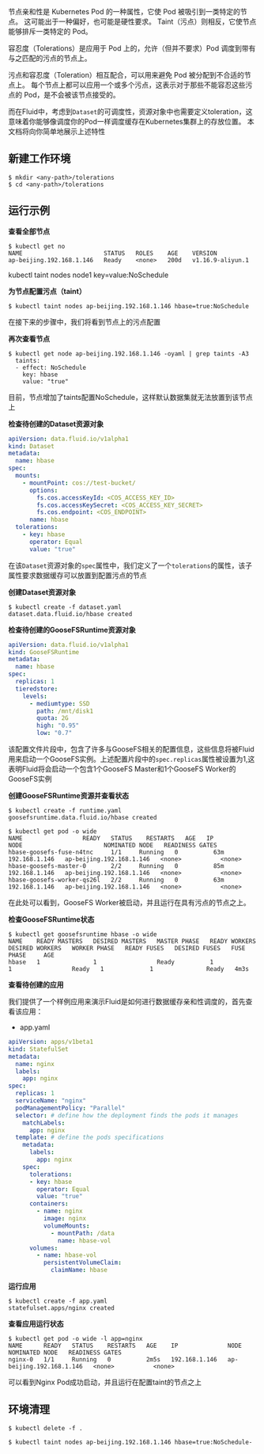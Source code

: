 节点亲和性是 Kubernetes Pod 的一种属性，它使 Pod 被吸引到一类特定的节点。 这可能出于一种偏好，也可能是硬性要求。 Taint（污点）则相反，它使节点能够排斥一类特定的 Pod。


容忍度（Tolerations）是应用于 Pod 上的，允许（但并不要求）Pod 调度到带有与之匹配的污点的节点上。


污点和容忍度（Toleration）相互配合，可以用来避免 Pod 被分配到不合适的节点上。 每个节点上都可以应用一个或多个污点，这表示对于那些不能容忍这些污点的 Pod，是不会被该节点接受的。


而在Fluid中，考虑到`Dataset`的可调度性，资源对象中也需要定义toleration，这意味着你能够像调度你的Pod一样调度缓存在Kubernetes集群上的存放位置。
本文档将向你简单地展示上述特性


## 新建工作环境


```shell
$ mkdir <any-path>/tolerations
$ cd <any-path>/tolerations
```


## 运行示例


**查看全部节点**


```shell
$ kubectl get no
NAME                       STATUS   ROLES    AGE    VERSION
ap-beijing.192.168.1.146   Ready    <none>   200d   v1.16.9-aliyun.1
```


kubectl taint nodes node1 key=value:NoSchedule


**为节点配置污点（taint）**


```shell
$ kubectl taint nodes ap-beijing.192.168.1.146 hbase=true:NoSchedule
```


在接下来的步骤中，我们将看到节点上的污点配置


**再次查看节点**


```shell
$ kubectl get node ap-beijing.192.168.1.146 -oyaml | grep taints -A3
  taints:
  - effect: NoSchedule
    key: hbase
    value: "true"
```


目前，节点增加了taints配置NoSchedule，这样默认数据集就无法放置到该节点上


**检查待创建的Dataset资源对象**


```yaml
apiVersion: data.fluid.io/v1alpha1
kind: Dataset
metadata:
  name: hbase
spec:
  mounts:
    - mountPoint: cos://test-bucket/
      options:
        fs.cos.accessKeyId: <COS_ACCESS_KEY_ID>
        fs.cos.accessKeySecret: <COS_ACCESS_KEY_SECRET>
        fs.cos.endpoint: <COS_ENDPOINT> 
      name: hbase
  tolerations:
    - key: hbase 
      operator: Equal 
      value: "true" 
```


在该`Dataset`资源对象的`spec`属性中，我们定义了一个`tolerations`的属性，该子属性要求数据缓存可以放置到配置污点的节点


**创建Dataset资源对象**


```shell
$ kubectl create -f dataset.yaml
dataset.data.fluid.io/hbase created
```


**检查待创建的GooseFSRuntime资源对象**


```yaml
apiVersion: data.fluid.io/v1alpha1
kind: GooseFSRuntime
metadata:
  name: hbase
spec:
  replicas: 1
  tieredstore:
    levels:
      - mediumtype: SSD
        path: /mnt/disk1
        quota: 2G
        high: "0.95"
        low: "0.7"
```


该配置文件片段中，包含了许多与GooseFS相关的配置信息，这些信息将被Fluid用来启动一个GooseFS实例。上述配置片段中的`spec.replicas`属性被设置为1,这表明Fluid将会启动一个包含1个GooseFS Master和1个GooseFS Worker的GooseFS实例


**创建GooseFSRuntime资源并查看状态**


```shell
$ kubectl create -f runtime.yaml
goosefsruntime.data.fluid.io/hbase created

$ kubectl get pod -o wide
NAME                 READY   STATUS    RESTARTS   AGE   IP              NODE                       NOMINATED NODE   READINESS GATES
hbase-goosefs-fuse-n4tnc     1/1     Running   0          63m   192.168.1.146   ap-beijing.192.168.1.146   <none>           <none>
hbase-goosefs-master-0       2/2     Running   0          85m   192.168.1.146   ap-beijing.192.168.1.146   <none>           <none>
hbase-goosefs-worker-qs26l   2/2     Running   0          63m   192.168.1.146   ap-beijing.192.168.1.146   <none>           <none>
```


在此处可以看到，GooseFS Worker被启动，并且运行在具有污点的节点之上。


**检查GooseFSRuntime状态**


```shell
$ kubectl get goosefsruntime hbase -o wide
NAME    READY MASTERS   DESIRED MASTERS   MASTER PHASE   READY WORKERS   DESIRED WORKERS   WORKER PHASE   READY FUSES   DESIRED FUSES   FUSE PHASE     AGE
hbase   1               1                 Ready          1               1                 Ready   1             1               Ready   4m3s
```


**查看待创建的应用**


我们提供了一个样例应用来演示Fluid是如何进行数据缓存亲和性调度的，首先查看该应用：

- app.yaml
```yaml
apiVersion: apps/v1beta1
kind: StatefulSet
metadata:
  name: nginx
  labels:
    app: nginx
spec:
  replicas: 1
  serviceName: "nginx"
  podManagementPolicy: "Parallel"
  selector: # define how the deployment finds the pods it manages
    matchLabels:
      app: nginx
  template: # define the pods specifications
    metadata:
      labels:
        app: nginx
    spec:
      tolerations:
      - key: hbase 
        operator: Equal 
        value: "true" 
      containers:
        - name: nginx
          image: nginx
          volumeMounts:
            - mountPath: /data
              name: hbase-vol
      volumes:
        - name: hbase-vol
          persistentVolumeClaim:
            claimName: hbase
```


**运行应用**


```shell
$ kubectl create -f app.yaml
statefulset.apps/nginx created
```


**查看应用运行状态**


```shell
$ kubectl get pod -o wide -l app=nginx
NAME      READY   STATUS    RESTARTS   AGE    IP              NODE                       NOMINATED NODE   READINESS GATES
nginx-0   1/1     Running   0          2m5s   192.168.1.146   ap-beijing.192.168.1.146   <none>           <none>
```


可以看到Nginx Pod成功启动，并且运行在配置taint的节点之上


## 环境清理


```shell
$ kubectl delete -f .

$ kubectl taint nodes ap-beijing.192.168.1.146 hbase=true:NoSchedule-
```
